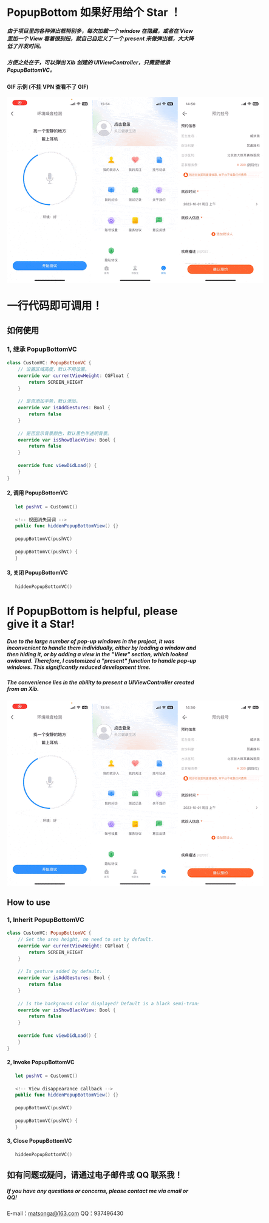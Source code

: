 # PopupBottom 如果好用给个 Star ！

##### 由于项目里的各种弹出框特别多，每次加载一个 window 在隐藏，或者在 View 里加一个 View 看着很别扭，就自己自定义了一个 present 来做弹出框，大大降低了开发时间。

##### 方便之处在于，可以弹出 Xib 创建的 UIViewController，只需要继承 PopupBottomVC。

#### GIF 示例 (不挂 VPN 查看不了 GIF)

<div style="display: flex; justify-content: space-between;">
  <img src="gif/circle.gif" alt="示例1">
  <img src="gif/loginP.gif" alt="示例2">
  <img src="gif/timeSelect.gif" alt="示例3">
</div>

# 一行代码即可调用！

## 如何使用

### 1, 继承 PopupBottomVC

```swift
class CustomVC: PopupBottomVC {
    // 设置区域高度，默认不用设置。
    override var currentViewHeight: CGFloat {
        return SCREEN_HEIGHT
    }

    // 是否添加手势，默认添加。
    override var isAddGestures: Bool {
        return false
    }

    // 是否显示背景颜色，默认黑色半透明背景。
    override var isShowBlackView: Bool {
        return false
    }

    override func viewDidLoad() {
    }
}
```

#### 2, 调用 PopupBottomVC

```swift
   let pushVC = CustomVC()

   <!-- 视图消失回调 -->
   public func hiddenPopupBottomView() {}

   popupBottomVC(pushVC)

   popupBottomVC(pushVC) {
   }
```

#### 3, 关闭 PopupBottomVC

```swift
   hiddenPopupBottomVC()
```

# If PopupBottom is helpful, please give it a Star!

##### Due to the large number of pop-up windows in the project, it was inconvenient to handle them individually, either by loading a window and then hiding it, or by adding a view in the "View" section, which looked awkward. Therefore, I customized a "present" function to handle pop-up windows. This significantly reduced development time.

##### The convenience lies in the ability to present a UIViewController created from an Xib.

<div style="display: flex; justify-content: space-between;">
  <img src="gif/circle.gif" alt="示例1">
  <img src="gif/loginP.gif" alt="示例2">
  <img src="gif/timeSelect.gif" alt="示例3">
</div>

## How to use

### 1, Inherit PopupBottomVC

```swift
class CustomVC: PopupBottomVC {
    // Set the area height, no need to set by default.
    override var currentViewHeight: CGFloat {
        return SCREEN_HEIGHT
    }

    // Is gesture added by default.
    override var isAddGestures: Bool {
        return false
    }

    // Is the background color displayed? Default is a black semi-transparent background.
    override var isShowBlackView: Bool {
        return false
    }

    override func viewDidLoad() {
    }
}
```

#### 2, Invoke PopupBottomVC

```swift
   let pushVC = CustomVC()

   <!-- View disappearance callback -->
   public func hiddenPopupBottomView() {}

   popupBottomVC(pushVC)

   popupBottomVC(pushVC) {
   }
```

#### 3, Close PopupBottomVC

```swift
   hiddenPopupBottomVC()
```

## 如有问题或疑问，请通过电子邮件或 QQ 联系我！

##### If you have any questions or concerns, please contact me via email or QQ!

E-mail：matsonga@163.com
QQ：937496430

